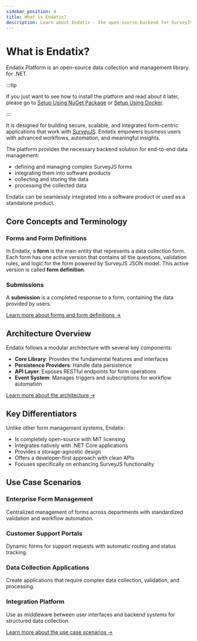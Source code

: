 ```yaml
---
sidebar_position: 4
title: What is Endatix?
description: Learn about Endatix - the open-source backend for SurveyJS
---
```


# What is Endatix?

Endatix Platform is an open-source data collection and management library for .NET.

:::tip

If you just want to see how to install the platform and read about it later, please go to [Setup Using NuGet Package](/docs/getting-started/setup-nuget-package) or [Setup Using Docker](/docs/guides/docker-setup).

:::

It is designed for building secure, scalable, and integrated form-centric applications that work with [SurveyJS](https://surveyjs.io). Endatix empowers business users with advanced workflows, automation, and meaningful insights.

The platform provides the necessary backend solution for end-to-end data management:
- defining and managing complex SurveyJS forms
- integrating them into software products
- collecting and storing the data
- processing the collected data

Endatix can be seamlessly integrated into a software product or used as a standalone product.

## Core Concepts and Terminology

### Forms and Form Definitions
In Endatix, a **form** is the main entity that represents a data collection form. Each form has one active version that contains all the questions, validation rules, and logic for the form powered by SurveyJS JSON model. This active version is called **form definition**. 

### Submissions
A **submission** is a completed response to a form, containing the data provided by users.

[Learn more about forms and form definitions →](/docs/getting-started/architecture#key-entities)


## Architecture Overview

Endatix follows a modular architecture with several key components:

- **Core Library**: Provides the fundamental features and interfaces
- **Persistence Providers**: Handle data persistence
- **API Layer**: Exposes RESTful endpoints for form operations
- **Event System**: Manages triggers and subscriptions for workflow automation

[Learn more about the architecture →](/docs/getting-started/architecture#high-level-architecture)

## Key Differentiators

Unlike other form management systems, Endatix:

- Is completely open-source with MIT licensing
- Integrates natively with .NET Core applications
- Provides a storage-agnostic design
- Offers a developer-first approach with clean APIs
- Focuses specifically on enhancing SurveyJS functionality

## Use Case Scenarios

### Enterprise Form Management
Centralized management of forms across departments with standardized validation and workflow automation.

### Customer Support Portals
Dynamic forms for support requests with automatic routing and status tracking.

### Data Collection Applications
Create applications that require complex data collection, validation, and processing.

### Integration Platform
Use as middleware between user interfaces and backend systems for structured data collection.

[Learn more about the use case scenarios →](https://endatix.com/products)